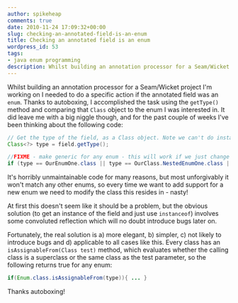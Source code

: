 ```yaml
---
author: spikeheap
comments: true
date: 2010-11-24 17:09:32+00:00
slug: checking-an-annotated-field-is-an-enum
title: Checking an annotated field is an enum
wordpress_id: 53
tags:
- java enum programming
description: Whilst building an annotation processor for a Seam/Wicket project I'm working on I needed to do a specific action if the annotated field was an `enum`
---
```


Whilst building an annotation processor for a Seam/Wicket project I'm working on I needed to do a specific action if the annotated field was an `enum`. Thanks to autoboxing, I accomplished the task using the `getType()` method and comparing that `Class` object to the enum I was interested in. It did leave me with a big niggle though, and for the past couple of weeks I've been thinking about the following code:

```java
// Get the type of the field, as a Class object. Note we can't do instanceof on this, because it is a Class.
Class<?> type = field.getType();

//FIXME - make generic for any enum - this will work if we just change the catch criteria here.
if (type == OurEnumOne.class || type == OurClass.NestedEnumOne.class || type == OurEnumTwo.class) { ... }
```

It's horribly unmaintainable code for many reasons, but most unforgivably it won't match any other enums, so every time we want to add support for a new enum we need to modify the class this resides in - nasty!

At first this doesn't seem like it should be a problem, but the obvious solution (to get an instance of the field and just use `instanceof`) involves some convoluted reflection which will no doubt introduce bugs later on.

Fortunately, the real solution is a) more elegant, b) simpler, c) not likely to introduce bugs and d) applicable to all cases like this. Every class has an `isAssignableFrom(Class test)` method, which evaluates whether the calling class is a superclass or the same class as the test parameter, so the following returns true for any enum:

```java
if(Enum.class.isAssignableFrom(type)){ ... }
```

Thanks autoboxing!
